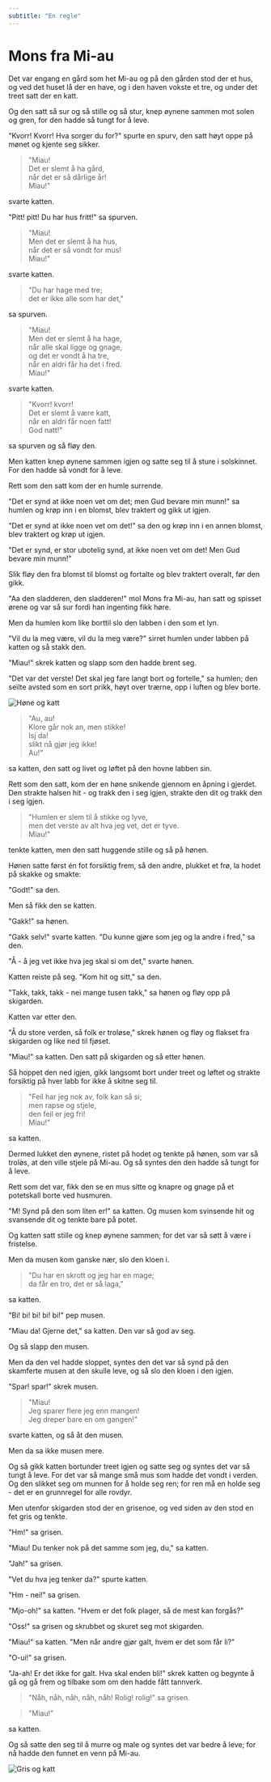 ```yaml
---
subtitle: "En regle"
---
```


# Mons fra Mi-au

Det var engang en gård som het Mi-au og på den gården stod der et hus, og ved det huset lå der en have, og i den haven vokste et tre, og under det treet satt der en katt.

Og den satt så sur og så stille og så stur, knep øynene sammen mot solen og gren, for den hadde så tungt for å leve.

"Kvorr! Kvorr! Hva sorger du for?" spurte en spurv, den satt høyt oppe på mønet og kjente seg sikker.

> "Miau!  
> Det er slemt å ha gård,  
> når det er så dårlige år!  
> Miau!"

svarte katten.

"Pitt! pitt! Du har hus fritt!" sa spurven.

> "Miau!  
> Men det er slemt å ha hus,  
> når det er så vondt for mus!  
> Miau!"

svarte katten.

> "Du har hage med tre;  
> det er ikke alle som har det,"

sa spurven.

> "Miau!  
> Men det er slemt å ha hage,  
> når alle skal ligge og gnage,  
> og det er vondt å ha tre,  
> når en aldri får ha det i fred.  
> Miau!"

svarte katten.

> "Kvorr! kvorr!  
> Det er slemt å være katt,  
> når en aldri får noen fatt!  
> God natt!"

sa spurven og så fløy den.

Men katten knep øynene sammen igjen og satte seg til å sture i solskinnet. For den hadde så vondt for å leve.

Rett som den satt kom der en humle surrende.

"Det er synd at ikke noen vet om det; men Gud bevare min munn!" sa humlen og krøp inn i en blomst, blev traktert og gikk ut igjen.

"Det er synd at ikke noen vet om det!" sa den og krøp inn i en annen blomst, blev traktert og krøp ut igjen.

"Det er synd, er stor ubotelig synd, at ikke noen vet om det! Men Gud bevare min munn!"

Slik fløy den fra blomst til blomst og fortalte og blev traktert overalt, før den gikk.

"Aa den sladderen, den sladderen!" mol Mons fra Mi-au, han satt og spisset ørene og var så sur fordi han ingenting fikk høre.

Men da humlen kom like borttil slo den labben i den som et lyn.

"Vil du la meg være, vil du la meg være?" sirret humlen under labben på katten og så stakk den.

"Miau!" skrek katten og slapp som den hadde brent seg.

"Det var det verste! Det skal jeg fare langt bort og fortelle," sa humlen; den seilte avsted som en sort prikk, høyt over trærne, opp i luften og blev borte.

![Høne og katt](./mfma1.png)

> "Au, au!  
> Klore går nok an, men stikke!  
> Isj da!  
> slikt nå gjør jeg ikke!  
> Au!"

sa katten, den satt og livet og løftet på den hovne labben sin.

Rett som den satt, kom der en høne snikende gjennom en åpning i gjerdet. Den strakte halsen hit - og trakk den i seg igjen, strakte den dit og trakk den i seg igjen.

> "Humlen er slem til å stikke og lyve,  
> men det verste av alt hva jeg vet, det er tyve.  
> Miau!"

tenkte katten, men den satt huggende stille og så på hønen.

Hønen satte først én fot forsiktig frem, så den andre, plukket et frø, la hodet på skakke og smakte:

"Godt!" sa den.

Men så fikk den se katten.

"Gakk!" sa hønen.

"Gakk selv!" svarte katten. "Du kunne gjøre som jeg og la andre i fred," sa den.

"Å - å jeg vet ikke hva jeg skal si om det," svarte hønen.

Katten reiste på seg. "Kom hit og sitt," sa den.

"Takk, takk, takk - nei mange tusen takk," sa hønen og fløy opp på skigarden.

Katten var etter den.

"Å du store verden, så folk er troløse," skrek hønen og fløy og flakset fra skigarden og like ned til fjøset.

"Miau!" sa katten. Den satt på skigarden og så etter hønen.

Så hoppet den ned igjen, gikk langsomt bort under treet og løftet og strakte forsiktig på hver labb for ikke å skitne seg til.

> "Feil har jeg nok av, folk kan så si;  
> men rapse og stjele,  
> den feil er jeg fri!  
> Miau!"

sa katten.

Dermed lukket den øynene, ristet på hodet og tenkte på hønen, som var så troløs, at den ville stjele på Mi-au. Og så syntes den den hadde så tungt for å leve.

Rett som det var, fikk den se en mus sitte og knapre og gnage på et potetskall borte ved husmuren.

"M! Synd på den som liten er!" sa katten. Og musen kom svinsende hit og svansende dit og tenkte bare på potet.

Og katten satt stille og knep øynene sammen; for det var så søtt å være i fristelse.

Men da musen kom ganske nær, slo den kloen i.

> "Du har en skrott og jeg har en mage;  
> da får en tro, det er så laga,"

sa katten.

"Bi! bi! bi! bi! bi!" pep musen.

"Miau da! Gjerne det," sa katten. Den var så god av seg.

Og så slapp den musen.

Men da den vel hadde sloppet, syntes den det var så synd på den skamferte musen at den skulle leve, og så slo den kloen i den igjen.

"Spar! spar!" skrek musen.

> "Miau!  
> Jeg sparer flere jeg enn mangen!  
> Jeg dreper bare en om gangen!"

svarte katten, og så åt den musen.

Men da sa ikke musen mere.

Og så gikk katten bortunder treet igjen og satte seg og syntes det var så tungt å leve. For det var så mange små mus som hadde det vondt i verden. Og den slikket seg om munnen for å holde seg ren; for ren må en holde seg - det er en grunnregel for alle rovdyr.

Men utenfor skigarden stod der en grisenoe, og ved siden av den stod en fet gris og tenkte.

"Hm!" sa grisen.

"Miau! Du tenker nok på det samme som jeg, du," sa katten.

"Jah!" sa grisen.

"Vet du hva jeg tenker da?" spurte katten.

"Hm - nei!" sa grisen.

"Mjo-oh!" sa katten. "Hvem er det folk plager, så de mest kan forgås?"

"Oss!" sa grisen og skrubbet og skuret seg mot skigarden.

"Miau!" sa katten. "Men når andre gjør galt, hvem er det som får li?"

"O-ui!" sa grisen.

"Ja-ah! Er det ikke for galt. Hva skal enden bli!" skrek katten og begynte å gå og gå frem og tilbake som om den hadde fått tannverk.

> "Nåh, nåh, nåh, nåh, nåh! Rolig! rolig!" sa grisen.

> "Miau!"

sa katten.

Og så satte den seg til å murre og male og syntes det var bedre å leve; for nå hadde den funnet en venn på Mi-au.

![Gris og katt](./mfma2.png)
